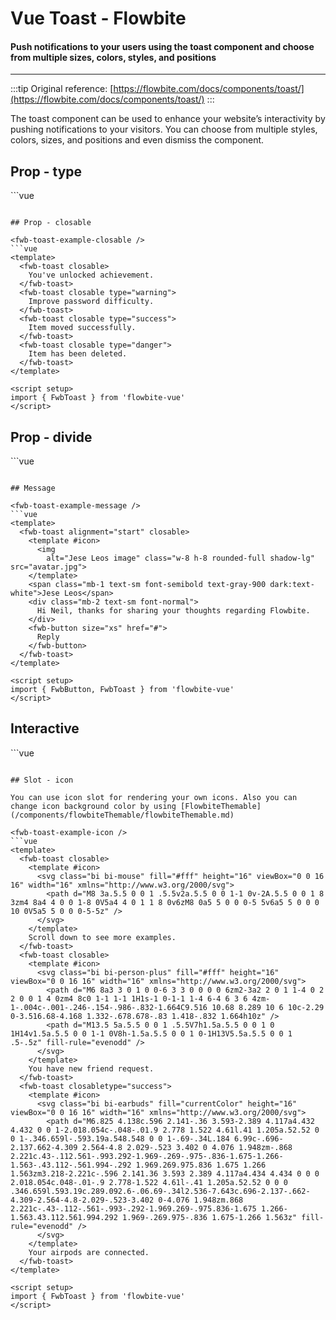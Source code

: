 <script setup>
import FwbToastExample from './toast/examples/FwbToastExample.vue'
import FwbToastExampleClosable from './toast/examples/FwbToastExampleClosable.vue'
import FwbToastExampleIcon from './toast/examples/FwbToastExampleIcon.vue'
import FwbToastExampleDivide from './toast/examples/FwbToastExampleDivide.vue'
import FwbToastExampleMessage from './toast/examples/FwbToastExampleMessage.vue'
import FwbToastExampleInteractive from './toast/examples/FwbToastExampleInteractive.vue'
</script>
# Vue Toast - Flowbite

#### Push notifications to your users using the toast component and choose from multiple sizes, colors, styles, and positions

---

:::tip
Original reference: [https://flowbite.com/docs/components/toast/](https://flowbite.com/docs/components/toast/)
:::

The toast component can be used to enhance your website’s interactivity by pushing notifications to your visitors. You can choose from multiple styles, colors, sizes, and positions and even dismiss the component.

## Prop - type

<fwb-toast-example />
```vue
<template>
  <fwb-toast>
    You've unlocked achievement.
  </fwb-toast>
  <fwb-toast type="warning">
    Improve password difficulty.
  </fwb-toast>
  <fwb-toast type="success">
    Item moved successfully.
  </fwb-toast>
  <fwb-toast type="danger">
    Item has been deleted.
  </fwb-toast>
</template>

<script setup>
import { FwbToast } from 'flowbite-vue'
</script>
```

## Prop - closable

<fwb-toast-example-closable />
```vue
<template>
  <fwb-toast closable>
    You've unlocked achievement.
  </fwb-toast>
  <fwb-toast closable type="warning">
    Improve password difficulty.
  </fwb-toast>
  <fwb-toast closable type="success">
    Item moved successfully.
  </fwb-toast>
  <fwb-toast closable type="danger">
    Item has been deleted.
  </fwb-toast>
</template>

<script setup>
import { FwbToast } from 'flowbite-vue'
</script>
```

## Prop - divide

<fwb-toast-example-divide />
```vue
<template>
  <fwb-toast divide>
    You've unlocked achievement.
  </fwb-toast>
  <fwb-toast divide type="warning">
    Improve password difficulty.
  </fwb-toast>
  <fwb-toast divide type="success">
    Item moved successfully.
  </fwb-toast>
  <fwb-toast divide type="danger">
    Item has been deleted.
  </fwb-toast>
</template>

<script setup>
import { FwbToast } from 'flowbite-vue'
</script>
```

## Message

<fwb-toast-example-message />
```vue
<template>
  <fwb-toast alignment="start" closable>
    <template #icon>
      <img
        alt="Jese Leos image" class="w-8 h-8 rounded-full shadow-lg" src="avatar.jpg">
    </template>
    <span class="mb-1 text-sm font-semibold text-gray-900 dark:text-white">Jese Leos</span>
    <div class="mb-2 text-sm font-normal">
      Hi Neil, thanks for sharing your thoughts regarding Flowbite.
    </div>
    <fwb-button size="xs" href="#">
      Reply
    </fwb-button>
  </fwb-toast>
</template>

<script setup>
import { FwbButton, FwbToast } from 'flowbite-vue'
</script>
```

## Interactive

<fwb-toast-example-interactive />
```vue
<template>
  <flowbite-themable theme="blue">
    <fwb-toast alignment="start" closable>
      <template #icon>
        <svg aria-hidden="true" class="w-5 h-5" fill="#ffff" viewBox="0 0 20 20" xmlns="http://www.w3.org/2000/svg">
          <path clip-rule="evenodd" d="M4 2a1 1 0 011 1v2.101a7.002 7.002 0 0111.601 2.566 1 1 0 11-1.885.666A5.002 5.002 0 005.999 7H9a1 1 0 010 2H4a1 1 0 01-1-1V3a1 1 0 011-1zm.008 9.057a1 1 0 011.276.61A5.002 5.002 0 0014.001 13H11a1 1 0 110-2h5a1 1 0 011 1v5a1 1 0 11-2 0v-2.101a7.002 7.002 0 01-11.601-2.566 1 1 0 01.61-1.276z" fill-rule="evenodd" />
        </svg>
      </template>
      <span class="mb-1 text-sm font-semibold text-gray-900 dark:text-white">Update available</span>
      <div class="mb-2 text-sm font-normal">
        A new software version is available for download.
      </div>
      <div class="grid grid-cols-2 gap-2">
        <fwb-button size="xs">
          Update
        </fwb-button>
        <fwb-button size="xs" color="alternative">
          Not now
        </fwb-button>
      </div>
    </fwb-toast>
  </flowbite-themable>
</template>

<script setup>
import { FlowbiteThemable, FwbButton, FwbToast } from 'flowbite-vue'
</script>

```

## Slot - icon

You can use icon slot for rendering your own icons. Also you can change icon background color by using [FlowbiteThemable](/components/flowbiteThemable/flowbiteThemable.md)

<fwb-toast-example-icon />
```vue
<template>
  <fwb-toast closable>
    <template #icon>
      <svg class="bi bi-mouse" fill="#fff" height="16" viewBox="0 0 16 16" width="16" xmlns="http://www.w3.org/2000/svg">
        <path d="M8 3a.5.5 0 0 1 .5.5v2a.5.5 0 0 1-1 0v-2A.5.5 0 0 1 8 3zm4 8a4 4 0 0 1-8 0V5a4 4 0 1 1 8 0v6zM8 0a5 5 0 0 0-5 5v6a5 5 0 0 0 10 0V5a5 5 0 0 0-5-5z" />
      </svg>
    </template>
    Scroll down to see more examples.
  </fwb-toast>
  <fwb-toast closable>
    <template #icon>
      <svg class="bi bi-person-plus" fill="#fff" height="16" viewBox="0 0 16 16" width="16" xmlns="http://www.w3.org/2000/svg">
        <path d="M6 8a3 3 0 1 0 0-6 3 3 0 0 0 0 6zm2-3a2 2 0 1 1-4 0 2 2 0 0 1 4 0zm4 8c0 1-1 1-1 1H1s-1 0-1-1 1-4 6-4 6 3 6 4zm-1-.004c-.001-.246-.154-.986-.832-1.664C9.516 10.68 8.289 10 6 10c-2.29 0-3.516.68-4.168 1.332-.678.678-.83 1.418-.832 1.664h10z" />
        <path d="M13.5 5a.5.5 0 0 1 .5.5V7h1.5a.5.5 0 0 1 0 1H14v1.5a.5.5 0 0 1-1 0V8h-1.5a.5.5 0 0 1 0-1H13V5.5a.5.5 0 0 1 .5-.5z" fill-rule="evenodd" />
      </svg>
    </template>
    You have new friend request.
  </fwb-toast>
  <fwb-toast closabletype="success">
    <template #icon>
      <svg class="bi bi-earbuds" fill="currentColor" height="16" viewBox="0 0 16 16" width="16" xmlns="http://www.w3.org/2000/svg">
        <path d="M6.825 4.138c.596 2.141-.36 3.593-2.389 4.117a4.432 4.432 0 0 1-2.018.054c-.048-.01.9 2.778 1.522 4.61l.41 1.205a.52.52 0 0 1-.346.659l-.593.19a.548.548 0 0 1-.69-.34L.184 6.99c-.696-2.137.662-4.309 2.564-4.8 2.029-.523 3.402 0 4.076 1.948zm-.868 2.221c.43-.112.561-.993.292-1.969-.269-.975-.836-1.675-1.266-1.563-.43.112-.561.994-.292 1.969.269.975.836 1.675 1.266 1.563zm3.218-2.221c-.596 2.141.36 3.593 2.389 4.117a4.434 4.434 0 0 0 2.018.054c.048-.01-.9 2.778-1.522 4.61l-.41 1.205a.52.52 0 0 0 .346.659l.593.19c.289.092.6-.06.69-.34l2.536-7.643c.696-2.137-.662-4.309-2.564-4.8-2.029-.523-3.402 0-4.076 1.948zm.868 2.221c-.43-.112-.561-.993-.292-1.969.269-.975.836-1.675 1.266-1.563.43.112.561.994.292 1.969-.269.975-.836 1.675-1.266 1.563z" fill-rule="evenodd" />
      </svg>
    </template>
    Your airpods are connected.
  </fwb-toast>
</template>

<script setup>
import { FwbToast } from 'flowbite-vue'
</script>
```
